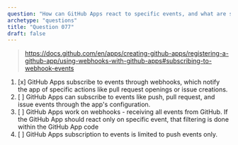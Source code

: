 ```yaml
---
question: "How can GitHub Apps react to specific events, and what are some examples of these events?"
archetype: "questions"
title: "Question 077"
draft: false
---
```


> https://docs.github.com/en/apps/creating-github-apps/registering-a-github-app/using-webhooks-with-github-apps#subscribing-to-webhook-events
1. [x] GitHub Apps subscribe to events through webhooks, which notify the app of specific actions like pull request openings or issue creations.
1. [ ] GitHub Apps can subscribe to events like push, pull request, and issue events through the app's configuration.
1. [ ] GitHub Apps work on webhooks - receiving all events from GitHub. If the GitHub App should react only on specific event, that filtering is done within the GitHub App code
1. [ ] GitHub Apps subscription to events is limited to push events only.
